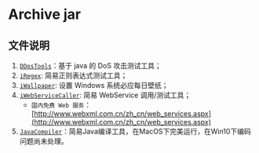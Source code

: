 # Archive jar

## 文件说明

1. [`DDosTools`](./DDosTest.jar)：基于 java 的 DoS 攻击测试工具；
2. [`iRegex`](./iRegex.jar): 简易正则表达式测试工具；
3. [`iWallpaper`](./iWallpaper.jar): 设置 Windows 系统必应每日壁纸；
4. [`iWebServiceCaller`](./iWebServiceCaller.jar): 简易 WebService 调用/测试工具；
   - `国内免费 Web 服务`： [http://www.webxml.com.cn/zh_cn/web_services.aspx](http://www.webxml.com.cn/zh_cn/web_services.aspx)
5. [`JavaCompiler`](./JavaCompiler.jar)：简易Java编译工具，在MacOS下完美运行，在Win10下编码问题尚未处理。
